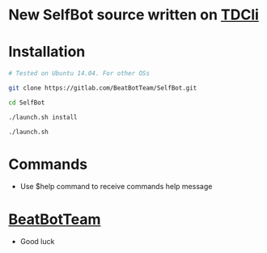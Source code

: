 # New SelfBot source written on [TDCli](valtman.name/telegram-cli)

# Installation

```sh
# Tested on Ubuntu 14.04. For other OSs

git clone https://gitlab.com/BeatBotTeam/SelfBot.git

cd SelfBot

./launch.sh install

./launch.sh
```

# Commands

* Use $help command to receive commands help message


# [BeatBotTeam](telegram.me/beatBot_Channel)

* Good luck 